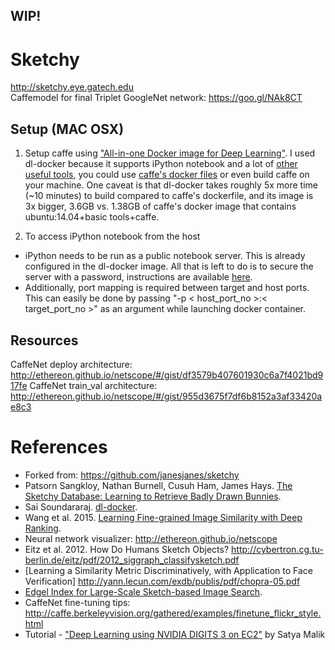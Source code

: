 ## WIP!

# Sketchy
http://sketchy.eye.gatech.edu  
Caffemodel for final Triplet GoogleNet network: https://goo.gl/NAk8CT  

## Setup (MAC OSX)
1. Setup caffe using ["All-in-one Docker image for Deep Learning"](https://github.com/saiprashanths/dl-docker). I used dl-docker because it supports iPython notebook and a lot of [other useful tools](https://github.com/saiprashanths/dl-docker/blob/master/README.md#specs), you could use [caffe's docker files](https://github.com/BVLC/caffe/tree/master/docker) or even build caffe on your machine. One caveat is that dl-docker takes roughly 5x more time (~10 minutes) to build compared to caffe's dockerfile, and its image is 3x bigger, 3.6GB vs. 1.38GB of caffe's docker image that contains ubuntu:14.04+basic tools+caffe.

2. To access iPython notebook from the host
 - iPython needs to be run as a public notebook server. This is already configured in the dl-docker image. All that is left to do is to secure the server with a password, instructions are available [here](http://jupyter-notebook.readthedocs.io/en/latest/public_server.html).
 - Additionally, port mapping is required between target and host ports. This can easily be done by passing "-p < host_port_no >:< target_port_no >" as an argument while launching docker container.

## Resources
CaffeNet deploy architecture: http://ethereon.github.io/netscope/#/gist/df3579b407601930c6a7f4021bd917fe
CaffeNet train_val architecture: http://ethereon.github.io/netscope/#/gist/955d3675f7df6b8152a3af33420ae8c3

# References
- Forked from: https://github.com/janesjanes/sketchy
- Patsorn Sangkloy, Nathan Burnell, Cusuh Ham, James Hays. [The Sketchy Database: Learning to Retrieve Badly Drawn Bunnies](http://www.cc.gatech.edu/~hays/tmp/sketchy-database.pdf).
- Sai Soundararaj. [dl-docker](https://github.com/saiprashanths/dl-docker).
- Wang et al. 2015. [Learning Fine-grained Image Similarity with Deep Ranking](http://users.eecs.northwestern.edu/~jwa368/pdfs/deep_ranking.pdf).
- Neural network visualizer: http://ethereon.github.io/netscope
- Eitz et al. 2012. How Do Humans Sketch Objects? http://cybertron.cg.tu-berlin.de/eitz/pdf/2012_siggraph_classifysketch.pdf
- [Learning a Similarity Metric Discriminatively, with Application to Face
Verification] http://yann.lecun.com/exdb/publis/pdf/chopra-05.pdf
- [Edgel Index for Large-Scale Sketch-based Image Search](http://bcmi.sjtu.edu.cn/~zhangliqing/Papers/2011CVPR-ImageSearch-Cao.pdf).
- CaffeNet fine-tuning tips: http://caffe.berkeleyvision.org/gathered/examples/finetune_flickr_style.html
- Tutorial - ["Deep Learning using NVIDIA DIGITS 3 on EC2"](https://www.youtube.com/watch?v=QZaAcl_F9R0) by Satya Malik
